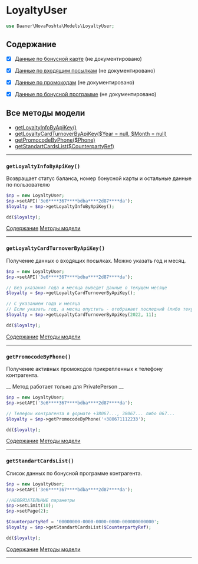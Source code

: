 # LoyaltyUser

```php
use Daaner\NovaPoshta\Models\LoyaltyUser;
```

## Содержание
- [x] [Данные по бонусной карте](LoyaltyUser.md#getLoyaltyInfoByApiKey) (не документировано)
- [x] [Данные по входящим посылкам](LoyaltyUser.md#getLoyaltyCardTurnoverByApiKey) (не документировано)
- [x] [Данные по промокодам](LoyaltyUser.md#getPromocodeByPhone) (не документировано)
- [x] [Данные по бонусной программе](LoyaltyUser.md#getStandartCardsList) (не документировано)


## Все методы модели
- [getLoyaltyInfoByApiKey()](#getLoyaltyInfoByApiKey)
- [getLoyaltyCardTurnoverByApiKey($Year = null, $Month = null)](#getLoyaltyCardTurnoverByApiKey)
- [getPromocodeByPhone($Phone)](#getPromocodeByPhone)
- [getStandartCardsList($CounterpartyRef)](#getStandartCardsList)

---


### `getLoyaltyInfoByApiKey()`
Возвращает статус баланса, номер бонусной карты и остальные данные по пользователю

```php
$np = new LoyaltyUser;
$np->setAPI('3e6****367****bdba****2d87****da');
$loyalty = $np->getLoyaltyInfoByApiKey();

dd($loyalty);
```
[Содержание](#Содержание) [Методы модели](#Все-методы-модели)
***


### `getLoyaltyCardTurnoverByApiKey()`
Получение данных о входящих посылках. Можно указать год и месяц.

```php
$np = new LoyaltyUser;
$np->setAPI('3e6****367****bdba****2d87****da');

// Без указания года и месяца выведет данные о текущем месяце
$loyalty = $np->getLoyaltyCardTurnoverByApiKey();

// С указанием года и месяца
// Если указать год, а месяц опустить - отображает последний (либо текущий) месяц года
$loyalty = $np->getLoyaltyCardTurnoverByApiKey(2022, 11);

dd($loyalty);
```
[Содержание](#Содержание) [Методы модели](#Все-методы-модели)
***


### `getPromocodeByPhone()`
Получение активных промокодов прикрепленных к телефону контрагента.

__ Метод работает только для PrivatePerson __

```php
$np = new LoyaltyUser;
$np->setAPI('3e6****367****bdba****2d87****da');

// Телефон контрагента в формате +38067..., 38067... либо 067...
$loyalty = $np->getPromocodeByPhone('+380671112233');

dd($loyalty);
```
[Содержание](#Содержание) [Методы модели](#Все-методы-модели)
***


### `getStandartCardsList()`
Список данных по бонусной программе контрагента.

```php
$np = new LoyaltyUser;
$np->setAPI('3e6****367****bdba****2d87****da');

//НЕОБЯЗАТЕЛЬНЫЕ параметры
$np->setLimit(10);
$np->setPage(2);

$CounterpartyRef = '00000000-0000-0000-0000-000000000000';
$loyalty = $np->getStandartCardsList($CounterpartyRef);

dd($loyalty);
```
[Содержание](#Содержание) [Методы модели](#Все-методы-модели)
***
